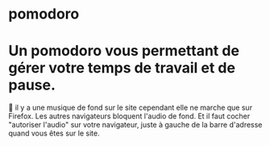 # pomodoro
# Un pomodoro vous permettant de gérer votre temps de travail et de pause.

📝 il y a une musique de fond sur le site cependant elle ne marche que sur Firefox. Les autres navigateurs bloquent l'audio de fond. Et il faut cocher "autoriser l'audio" sur votre navigateur, juste à gauche de la barre d'adresse quand vous êtes sur le site.

